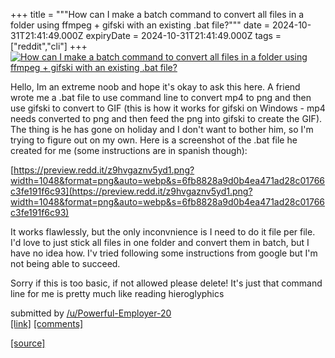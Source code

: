 +++
title = """How can I make a batch command to convert all files in a folder using ffmpeg + gifski with an existing .bat file?"""
date = 2024-10-31T21:41:49.000Z
expiryDate = 2024-10-31T21:41:49.000Z
tags = ["reddit","cli"]
+++
[![How can I make a batch command to convert all files in a folder using ffmpeg + gifski with an existing .bat file?](https://b.thumbs.redditmedia.com/XFQYgO1EkANOwXNe3blI58pMJEguIeQrbEwQFFhEe-I.jpg "How can I make a batch command to convert all files in a folder using ffmpeg + gifski with an existing .bat file?")](https://www.reddit.com/r/commandline/comments/1ggpvj6/how_can_i_make_a_batch_command_to_convert_all/)

Hello, Im an extreme noob and hope it's okay to ask this here. A friend wrote me a .bat file to use command line to convert mp4 to png and then use gifski to convert to GIF (this is how it works for gifski on Windows - mp4 needs converted to png and then feed the png into gifski to create the GIF). The thing is he has gone on holiday and I don't want to bother him, so I'm trying to figure out on my own. Here is a screenshot of the .bat file he created for me (some instructions are in spanish though):

[https://preview.redd.it/z9hvgaznv5yd1.png?width=1048&format=png&auto=webp&s=6fb8828a9d0b4ea471ad28c01766c3fe191f6c93](https://preview.redd.it/z9hvgaznv5yd1.png?width=1048&format=png&auto=webp&s=6fb8828a9d0b4ea471ad28c01766c3fe191f6c93)

It works flawlessly, but the only inconvnience is I need to do it file per file. I'd love to just stick all files in one folder and convert them in batch, but I have no idea how. I'v tried following some instructions from google but I'm not being able to succeed.

Sorry if this is too basic, if not allowed please delete! It's just that command line for me is pretty much like reading hieroglyphics

submitted by [/u/Powerful-Employer-20](https://www.reddit.com/user/Powerful-Employer-20)  
[\[link\]](https://www.reddit.com/r/commandline/comments/1ggpvj6/how_can_i_make_a_batch_command_to_convert_all/) [\[comments\]](https://www.reddit.com/r/commandline/comments/1ggpvj6/how_can_i_make_a_batch_command_to_convert_all/)

[[source]](https://www.reddit.com/r/commandline/comments/1ggpvj6/how_can_i_make_a_batch_command_to_convert_all/)
